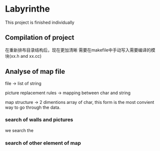 # Labyrinthe

This project is finished individually


## Compilation of project
在重新排布目录结构后，现在更加清晰
需要在makefile中手动写入需要编译的模块(xx.h and xx.cc)



## Analyse of map file

file -> list of string 

picture replacement rules -> mapping between char and string

map structure -> 2 dimentions array of char, this form is the most convient way to go through the data.

### search of walls and pictures
we search the 

### search of other element of map